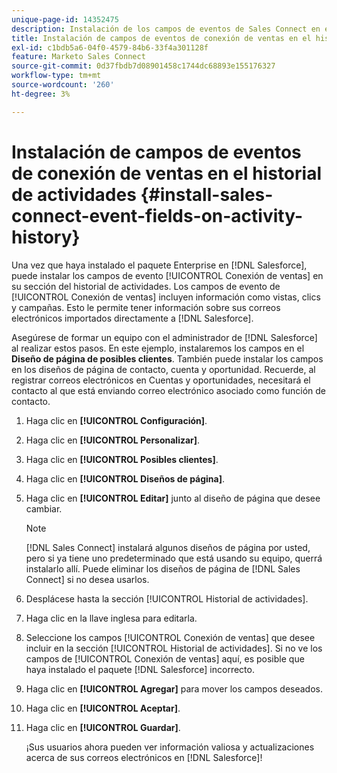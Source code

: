 ```yaml
---
unique-page-id: 14352475
description: Instalación de los campos de eventos de Sales Connect en el historial de actividades - Documentos de Marketo - Documentación del producto
title: Instalación de campos de eventos de conexión de ventas en el historial de actividades
exl-id: c1bdb5a6-04f0-4579-84b6-33f4a301128f
feature: Marketo Sales Connect
source-git-commit: 0d37fbdb7d08901458c1744dc68893e155176327
workflow-type: tm+mt
source-wordcount: '260'
ht-degree: 3%

---
```


# Instalación de campos de eventos de conexión de ventas en el historial de actividades {#install-sales-connect-event-fields-on-activity-history}

Una vez que haya instalado el paquete Enterprise en [!DNL Salesforce], puede instalar los campos de evento [!UICONTROL Conexión de ventas] en su sección del historial de actividades. Los campos de evento de [!UICONTROL Conexión de ventas] incluyen información como vistas, clics y campañas. Esto le permite tener información sobre sus correos electrónicos importados directamente a [!DNL Salesforce].

Asegúrese de formar un equipo con el administrador de [!DNL Salesforce] al realizar estos pasos. En este ejemplo, instalaremos los campos en el **Diseño de página de posibles clientes**. También puede instalar los campos en los diseños de página de contacto, cuenta y oportunidad. Recuerde, al registrar correos electrónicos en Cuentas y oportunidades, necesitará el contacto al que está enviando correo electrónico asociado como función de contacto.

1. Haga clic en **[!UICONTROL Configuración]**.
1. Haga clic en **[!UICONTROL Personalizar]**.
1. Haga clic en **[!UICONTROL Posibles clientes]**.
1. Haga clic en **[!UICONTROL Diseños de página]**.
1. Haga clic en **[!UICONTROL Editar]** junto al diseño de página que desee cambiar.

   >[!NOTE]
   >
   >[!DNL Sales Connect] instalará algunos diseños de página por usted, pero si ya tiene uno predeterminado que está usando su equipo, querrá instalarlo allí. Puede eliminar los diseños de página de [!DNL Sales Connect] si no desea usarlos.

1. Desplácese hasta la sección [!UICONTROL Historial de actividades].
1. Haga clic en la llave inglesa para editarla.
1. Seleccione los campos [!UICONTROL Conexión de ventas] que desee incluir en la sección [!UICONTROL Historial de actividades]. Si no ve los campos de [!UICONTROL Conexión de ventas] aquí, es posible que haya instalado el paquete [!DNL Salesforce] incorrecto.
1. Haga clic en **[!UICONTROL Agregar]** para mover los campos deseados.
1. Haga clic en **[!UICONTROL Aceptar]**.
1. Haga clic en **[!UICONTROL Guardar]**.

   ¡Sus usuarios ahora pueden ver información valiosa y actualizaciones acerca de sus correos electrónicos en [!DNL Salesforce]!
